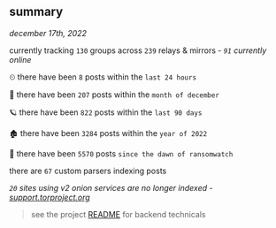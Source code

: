 
## summary
_december 17th, 2022_

currently tracking `130` groups across `239` relays & mirrors - _`91` currently online_

⏲ there have been `8` posts within the `last 24 hours`

🦈 there have been `207` posts within the `month of december`

🪐 there have been `822` posts within the `last 90 days`

🏚 there have been `3284` posts within the `year of 2022`

🦕 there have been `5570` posts `since the dawn of ransomwatch`

there are `67` custom parsers indexing posts

_`20` sites using v2 onion services are no longer indexed - [support.torproject.org](https://support.torproject.org/onionservices/v2-deprecation/)_

> see the project [README](https://github.com/joshhighet/ransomwatch#ransomwatch--) for backend technicals
